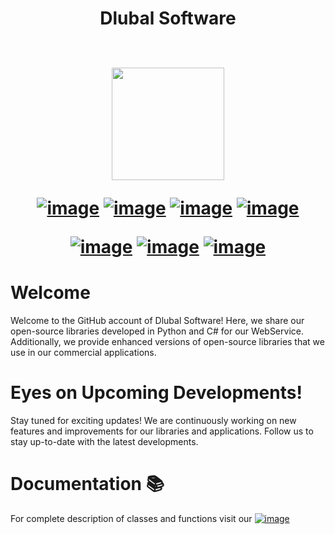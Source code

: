 <h1 align="center">
Dlubal Software
<br>
<br>
  
[<img src="/profile/img/logo.gif" width="180" height="180">](https://www.dlubal.com/en)


  
[![image](https://img.shields.io/twitter/follow/dlubal_en?style=social)](https://twitter.com/dlubal_en "Twitter Follow")
[![image](https://img.shields.io/badge/LinkedIn-Dlubal_Software-darkblue?logo=linkedin&amp;logoColor=white)](https://www.linkedin.com/company/dlubal-software/)
[![image](https://img.shields.io/badge/Instagram-Dlubal_Software-darkblue?logo=instagram&amp;logoColor=white)](https://www.instagram.com/dlubal_software/)
[![image](https://img.shields.io/badge/http://-dlubal.com-darkblue?logo=Google-Chrome&amp;logoColor=white)](https://www.dlubal.com/en-US "RFEM Latest")

[![image](https://img.shields.io/badge/RFEM-v6.0-blue)](https://www.dlubal.com/en/products/rfem-fea-software/what-is-rfem "RFEM")
[![image](https://img.shields.io/badge/RSTAB-v9.0-blue)](https://www.dlubal.com/en/products/rstab-beam-structures/what-is-rstab "RFEM")
[![image](https://img.shields.io/badge/RSECTION-v1.0-blue)](https://www.dlubal.com/en/products/cross-section-properties-software/rsection "RSECTION")

  
# Welcome
Welcome to the GitHub account of Dlubal Software! Here, we share our open-source libraries developed in Python and C# for our WebService. Additionally, we provide enhanced versions of open-source libraries that we use in our commercial applications.

# Eyes on Upcoming Developments!
Stay tuned for exciting updates! We are continuously working on new features and improvements for our libraries and applications. Follow us to stay up-to-date with the latest developments.


# Documentation 📚
For complete description of classes and functions visit our [![image](https://img.shields.io/badge/docs-API-darkblue?logo=read-the-docs&amp;logoColor=white)](https://dlubal-software.github.io/.github/)

<!--

**Here are some ideas to get you started:**

🙋‍♀️ A short introduction - what is your organization all about?
🌈 Contribution guidelines - how can the community get involved?
👩‍💻 Useful resources - where can the community find your docs? Is there anything else the community should know?
🍿 Fun facts - what does your team eat for breakfast?
🧙 Remember, you can do mighty things with the power of [Markdown](https://docs.github.com/github/writing-on-github/getting-started-with-writing-and-formatting-on-github/basic-writing-and-formatting-syntax)
-->
